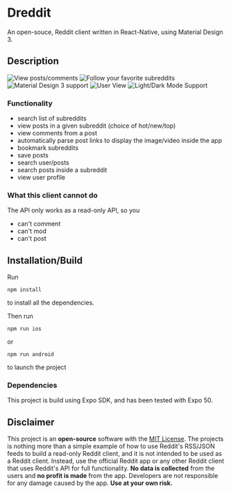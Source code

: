 # Dreddit

An open-souce, Reddit client written in React-Native, using Material Design 3.

## Description

![View posts/comments](website/1265@3x.png)
![Follow your favorite subreddits](website/1267@3x.png)
![Material Design 3 support](website/1268@3x.png)
![User View](website/1269@3x.png)
![Light/Dark Mode Support](website/1270@3x.png)

### Functionality

- search list of subreddits
- view posts in a given subreddit (choice of hot/new/top)
- view comments from a post
- automatically parse post links to display the image/video inside the app
- bookmark subreddits
- save posts
- search user/posts
- search posts inside a subreddit
- view user profile

### What this client cannot do

The API only works as a read-only API, so you

- can't comment
- can't mod
- can't post

## Installation/Build

Run

```
npm install
```

to install all the dependencies.

Then run

```
npm run ios
```

or

```
npm run android
```

to launch the project

### Dependencies

This project is build using Expo SDK, and has been tested with Expo 50.

## Disclaimer

This project is an **open-source** software with the [MIT License](https://github.com/tictechtown/dreddit/blob/main/LICENSE). The projects is nothing more than a simple example of how to use Reddit's RSS/JSON feeds to build a read-only Reddit client, and it is not intended to be used as a Reddit client. Instead, use the official Reddit app or any other Reddit client that uses Reddit's API for full functionality. **No data is collected** from the users and **no profit is made** from the app. Developers are not responsible for any damage caused by the app. **Use at your own risk.**
